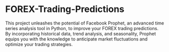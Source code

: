 # FOREX-Trading-Predictions
This project unleashes the potential of Facebook Prophet, an advanced time series analysis tool in Python, to improve your FOREX trading predictions. By incorporating historical data, trend analysis, and seasonality, Prophet equips you with the knowledge to anticipate market fluctuations and optimize your trading strategies. 
